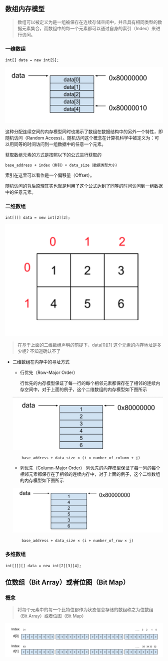 ## 数组内存模型

> 数组可以被定义为是一组被保存在连续存储空间中，并且具有相同类型的数据元素集合，而数组中的每一个元素都可以通过自身的索引（Index）来进行访问。

### 一维数组

```
int[] data = new int[5];
```

![一维数组内存模型](images/一维数组内存模型.png)

这种分配连续空间的内存模型同时也揭示了数组在数据结构中的另外一个特性，即随机访问（Random Access）。随机访问这个概念在计算机科学中被定义为：可以用同等的时间访问到一组数据中的任意一个元素。


获取数组元素的方式是按照以下的公式进行获取的

```
base_address + index（索引）× data_size（数据类型大小）
```
索引在这里可以看作是一个偏移量（Offset）。

随机访问的背后原理其实也就是利用了这个公式达到了同等的时间访问到一组数据中的任意元素。

### 二维数组

```
int[][] data = new int[2][3];
```

![二维数组示例](images/二维数组示例.png)

> 在基于上面的二维数组声明的前提下，data[0][1] 这个元素的内存地址是多少呢? 不知道确认不了

* 二维数组在内存中的寻址方式

    * 行优先（Row-Major Order）
    
        行优先的内存模型保证了每一行的每个相邻元素都保存在了相邻的连续内存空间中，对于上面的例子，这个二维数组的内存模型如下图所示
    
    ![二维数组行优先内存模型](images/二维数组行优先内存模型.png)
    
    ```
        base_address + data_size × (i × number_of_column + j)
    ```
    
    * 列优先（Column-Major Order）
        列优先的内存模型保证了每一列的每个相邻元素都保存在了相邻的连续内存中，对于上面的例子，这个二维数组的内存模型如下图所示
        
    ![二维数组列优先内存模型](images/二维数组列优先内存模型.png)
    
    ```
        base_address + data_size × (i + number_of_row × j)
    ```

### 多维数组

```
int[][][] data = new int[2][3][4];
```

## 位数组（Bit Array）或者位图（Bit Map）

### 概念

> 将每个元素中的每一个比特位都作为状态信息存储的数组称之为位数组（Bit Array）或者位图（Bit Map）

![位图内存模型](images/位图内存模型.png)